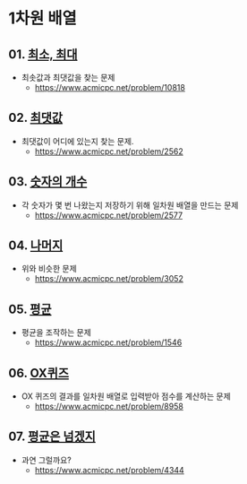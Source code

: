 # 1차원 배열

## 01. [최소, 최대](10818.py)
 - 최솟값과 최댓값을 찾는 문제
   - https://www.acmicpc.net/problem/10818
## 02. [최댓값](02562.py)
 - 최댓값이 어디에 있는지 찾는 문제.
   - https://www.acmicpc.net/problem/2562
## 03. [숫자의 개수](02577.py)
 - 각 숫자가 몇 번 나왔는지 저장하기 위해 일차원 배열을 만드는 문제
   - https://www.acmicpc.net/problem/2577
## 04. [나머지](03052.py)
 - 위와 비슷한 문제
   - https://www.acmicpc.net/problem/3052
## 05. [평균](01546.py)
 - 평균을 조작하는 문제
   - https://www.acmicpc.net/problem/1546
## 06. [OX퀴즈](08958.py)
 - OX 퀴즈의 결과를 일차원 배열로 입력받아 점수를 계산하는 문제
   - https://www.acmicpc.net/problem/8958
## 07. [평균은 넘겠지](04344.py)
 - 과연 그럴까요?
   - https://www.acmicpc.net/problem/4344